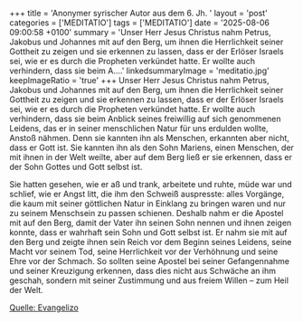 +++
title = 'Anonymer syrischer Autor aus dem 6. Jh. '
layout = 'post'
categories = ['MEDITATIO']
tags = ['MEDITATIO']
date = '2025-08-06 09:00:58 +0100'
summary = 'Unser Herr Jesus Christus nahm Petrus, Jakobus und Johannes mit auf den Berg, um ihnen die Herrlichkeit seiner Gottheit zu zeigen und sie erkennen zu lassen, dass er der Erlöser Israels sei, wie er es durch die Propheten verkündet hatte. Er wollte auch verhindern, dass sie beim A....'
linkedsummaryImage = 'meditatio.jpg'
keepImageRatio = 'true'
+++
Unser Herr Jesus Christus nahm Petrus, Jakobus und Johannes mit auf den Berg, um ihnen die Herrlichkeit seiner Gottheit zu zeigen und sie erkennen zu lassen, dass er der Erlöser Israels sei, wie er es durch die Propheten verkündet hatte. Er wollte auch verhindern, dass sie beim Anblick seines freiwillig auf sich genommenen Leidens, das er in seiner menschlichen Natur für uns erdulden wollte, Anstoß nähmen.<!--more--> Denn sie kannten ihn als Menschen, erkannten aber nicht, dass er Gott ist. Sie kannten ihn als den Sohn Mariens, einen Menschen, der mit ihnen in der Welt weilte, aber auf dem Berg ließ er sie erkennen, dass er der Sohn Gottes und Gott selbst ist.
 
Sie hatten gesehen, wie er aß und trank, arbeitete und ruhte, müde war und schlief, wie er Angst litt, die ihm den Schweiß auspresste: alles Vorgänge, die kaum mit seiner göttlichen Natur in Einklang zu bringen waren und nur zu seinem Menschsein zu passen schienen. Deshalb nahm er die Apostel mit auf den Berg, damit der Vater ihn seinen Sohn nennen und ihnen zeigen konnte, dass er wahrhaft sein Sohn und Gott selbst ist. Er nahm sie mit auf den Berg und zeigte ihnen sein Reich vor dem Beginn seines Leidens, seine Macht vor seinem Tod, seine Herrlichkeit vor der Verhöhnung und seine Ehre vor der Schmach. So sollten seine Apostel bei seiner Gefangennahme und seiner Kreuzigung erkennen, dass dies nicht aus Schwäche an ihm geschah, sondern mit seiner Zustimmung und aus freiem Willen – zum Heil der Welt.



[Quelle: Evangelizo](https://evangeliumtagfuertag.org/DE/gospel)
